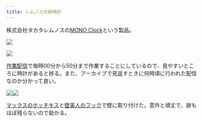 ```yaml
---
title: レムノスの掛時計
---
```

株式会社タカタレムノスの[MONO Clock](https://www.amazon.co.jp/dp/B004UIT8BK)という製品。

![](https://lh4.googleusercontent.com/NcJYFQlHBSD6M5PvZN-ehjY8pqvdknTqSdngryyibJaXMvt-QNgY7cJFF4TKKkn0HScVzUgoNibAGcOlH8ktAmNfir-R2qYOjfxeVjp7iRR8sViorytv2g6vMK8NgbpTpjjOTREr5b17SV345g)

![](https://lh3.googleusercontent.com/CkyZbWOOfVaRu-tD1b1B64FNQEyLgMR8oCsBgiYzccNKc7RQT7ehVuGvlSCU8ojH08p_ofpdSpeOa3aVzCZQP_dVhcU6gJzaKNMhu0Sgyc8wZ9Lip04BkjEtMxuSNRIuQkCjKBT0TG8j4B0iaw)

[作業配信](https://www.youtube.com/channel/UC5s-KpSDGzxWPWNv94PnJHw)で毎時00分から50分まで作業することにしているので、見やすいところに時計があると捗る。また、アーカイブで見返すときに何時頃に行われた配信なのか分かって良い。

![](https://lh6.googleusercontent.com/gi-5dP3XJ0NmPswWDTBrardkaRe9XrHVZWsfQfGG4b8fkSuY0OkFDm8M5AErXzhyqsjq1c6VV-xYPYK2tCmwJyNA9kr-p2jmd0Q8z2iszJCQUHQG3unpoEZrmxbJgvHLgOmlZdKaIPXe1iHl2w)![](https://lh5.googleusercontent.com/T6JzqXUjxLHkuuZtPQ9MdJ6Q3FYxY1TNViEnHAais7ALn-wzzMwmc-ReuvEdHLTNnluFJRom_9dbDR3Duhm4c7IChiOywx4-y3CMARzpxBXBm1lMsLbp6pswHO2XEFGLBP3V2Nh-qEKRFzeefA)

[マックスのホッチキス](https://www.amazon.co.jp/dp/B000O9WRWG)と[壁美人のフック](https://www.amazon.co.jp/dp/B00CU78TDG)で壁に取り付けた。意外と頑丈で、跡もほぼ残らないので助かる。
